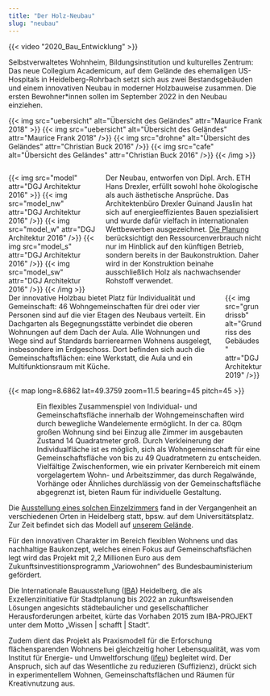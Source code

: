 ```yaml
---
title: "Der Holz-Neubau"
slug: "neubau"
---
```


{{< video "2020_Bau_Entwicklung" >}}

Selbstverwaltetes Wohnheim, Bildungsinstitution und kulturelles Zentrum: Das
neue Collegium Academicum, auf dem Gelände des ehemaligen US-Hospitals in
Heidelberg-Rohrbach setzt sich aus zwei Bestandsgebäuden und einem innovativen
Neubau in moderner Holzbauweise zusammen. Die ersten Bewohner\*innen sollen im September 2022 in den Neubau einziehen.

{{< img src="uebersicht" alt="Übersicht des Geländes" attr="Maurice Frank 2018" >}}
    {{< img src="uebersicht" alt="Übersicht des Geländes" attr="Maurice Frank 2018" />}}
    {{< img src="drohne" alt="Übersicht des Geländes" attr="Christian Buck 2016" />}}
    {{< img src="cafe" alt="Übersicht des Geländes" attr="Christian Buck 2016" />}}
{{< /img >}}



<div class="columns" style="margin-top: 2em;">
    <div class="column">
    {{< img src="model" attr="DGJ Architektur 2016" >}}
        {{< img src="model_nw" attr="DGJ Architektur 2016" />}}
        {{< img src="model_w" attr="DGJ Architektur 2016" />}}
        {{< img src="model_s" attr="DGJ Architektur 2016" />}}
        {{< img src="model_sw" attr="DGJ Architektur 2016" />}}
    {{< /img >}}
    </div>
    <div class="column">
      Der Neubau, entworfen von Dipl. Arch. ETH Hans Drexler, erfüllt sowohl hohe ökologische als auch ästhetische Ansprüche. Das Architektenbüro Drexler Guinand Jauslin hat sich auf energieeffizientes Bauen spezialisiert und wurde dafür vielfach in internationalen Wettbewerben ausgezeichnet. <a href="http://dgj.eu/portfolio/dgj223-iba-collegium-academicum/">Die Planung</a> berücksichtigt den Ressourcenverbrauch nicht nur im Hinblick auf den künftigen Betrieb, sondern bereits in der Baukonstruktion. Daher wird in der Konstruktion beinahe ausschließlich Holz als nachwachsender Rohstoff verwendet.
    </div>
</div>

<div class="columns">
    <div class="column">
      Der innovative Holzbau bietet Platz für Individualität und Gemeinschaft: 46 Wohngemeinschaften für drei oder vier Personen sind auf die vier Etagen des Neubaus verteilt. Ein Dachgarten als Begegnungsstätte verbindet die oberen Wohnungen auf dem Dach der Aula. Alle Wohnungen und Wege sind auf Standards barrierearmen Wohnens ausgelegt, insbesondere im Erdgeschoss. Dort befinden sich auch die Gemeinschaftsflächen: eine Werkstatt, die Aula und ein Multifunktionsraum mit Küche.
    </div>
    <div class="column">
        {{< img src="grundrissb" alt="Grundriss des Gebäudes" attr="DGJ Architektur 2019" />}}
    </div>
</div>

{{< map long=8.6862 lat=49.3759 zoom=11.5 bearing=45 pitch=45 >}}

<div class="columns">
    <div class="column" style="display:flex; align-items: center;">
        <figure>
            {{< video "2017_Interactive_hoousing" >}}
            <figcaption><cite>© DGJ Architekten 2018</cite></figcaption>
        </figure>
    </div>
    <div class="column">
      Ein flexibles Zusammenspiel von Individual- und Gemeinschaftsfläche innerhalb der Wohngemeinschaften wird durch bewegliche Wandelemente ermöglicht. In der ca. 80qm großen Wohnung sind bei Einzug alle Zimmer im ausgebauten Zustand 14 Quadratmeter groß. Durch Verkleinerung der Individualfläche ist es möglich, sich als Wohngemeinschaft für eine Gemeinschaftsfläche von bis zu 49 Quadratmetern zu entscheiden. Vielfältige Zwischenformen, wie ein privater Kernbereich mit einem vorgelagertem Wohn- und Arbeitszimmer, das durch Regalwände, Vorhänge oder Ähnliches durchlässig von der Gemeinschaftsfläche abgegrenzt ist, bieten Raum für individuelle Gestaltung.
    </div>
</div>

Die [Ausstellung eines solchen Einzelzimmers](/zimmermodell) fand in der Vergangenheit an verschiedenen Orten in Heidelberg statt, bpsw. auf dem Universitätsplatz. Zur Zeit befindet sich das Modell auf [unserem Gelände](/anfahrt).

Für den innovativen Charakter im Bereich flexiblen Wohnens und das nachhaltige Baukonzept, welches einen Fokus auf Gemeinschaftsflächen legt wird das Projekt mit 2,2 Millionen Euro aus dem Zukunftsinvestitionsprogramm „Variowohnen“  des Bundesbauministerium gefördert.

Die Internationale Bauausstellung (<a href='https://iba.heidelberg.de/de/projekte/collegium-academicum'>IBA</a>) Heidelberg, die als Exzellenzinitiative für Stadtplanung bis 2022 an zukunftsweisenden Lösungen angesichts städtebaulicher und gesellschaftlicher Herausforderungen arbeitet, kürte das Vorhaben 2015 zum IBA-PROJEKT unter dem Motto „Wissen | schafft | Stadt“.

Zudem dient das Projekt als Praxismodell für die Erforschung flächensparenden Wohnens bei gleichzeitig hoher Lebensqualität, was vom Institut für Energie- und Umweltforschung (<a href="https://www.ifeu.de/projekt/suprastadt/">ifeu</a>) begleitet wird. Der Anspruch, sich auf das Wesentliche zu reduzieren (Suffizienz), drückt sich in experimentellem Wohnen, Gemeinschaftsflächen und Räumen für Kreativnutzung aus.
